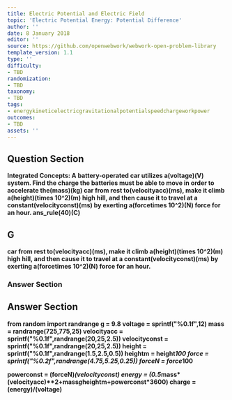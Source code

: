 ```yaml
---
title: Electric Potential and Electric Field
topic: 'Electric Potential Energy: Potential Difference'
author: ''
date: 8 January 2018
editor: ''
source: https://github.com/openwebwork/webwork-open-problem-library
template_version: 1.1
type: ''
difficulty:
- TBD
randomization:
- TBD
taxonomy:
- TBD
tags:
- energykineticelectricgravitationalpotentialspeedchargeworkpower
outcomes:
- TBD
assets: ''
---
```


## Question Section 

<b>
<b>Integrated Concepts:<b> A battery-operated car utilizes a(voltage)(V) system. Find the charge the batteries must be able to move in order to accelerate the(mass)(kg) car from rest to(velocityacc)(ms), make it climb a(height)(times 10^2)(m) high hill, and then cause it to travel at a constant(velocityconst)(ms) by exerting a(forcetimes 10^2)(N) force for an hour.
ans_rule(40)(C)

## G
car from rest to(velocityacc)(ms), make it climb a(height)(times 10^2)(m) high hill, and then cause it to travel at a constant(velocityconst)(ms) by exerting a(forcetimes 10^2)(N) force for an hour.
### Answer Section


## Answer Section

from random import randrange
g = 9.8
voltage = sprintf("%0.1f",12)
mass = randrange(725,775,25)
velocityacc = sprintf("%0.1f",randrange(20,25,2.5))
velocityconst = sprintf("%0.1f",randrange(20,25,2.5))
height = sprintf("%0.1f",randrange(1.5,2.5,0.5))
heightm = height*100
force = sprintf("%0.2f",randrange(4.75,5.25,0.25))
forceN = force*100

powerconst = (forceN)*(velocityconst)
energy = (0.5*mass*(velocityacc)**2+mass*g*heightm+powerconst*3600)
charge = (energy)/(voltage)
